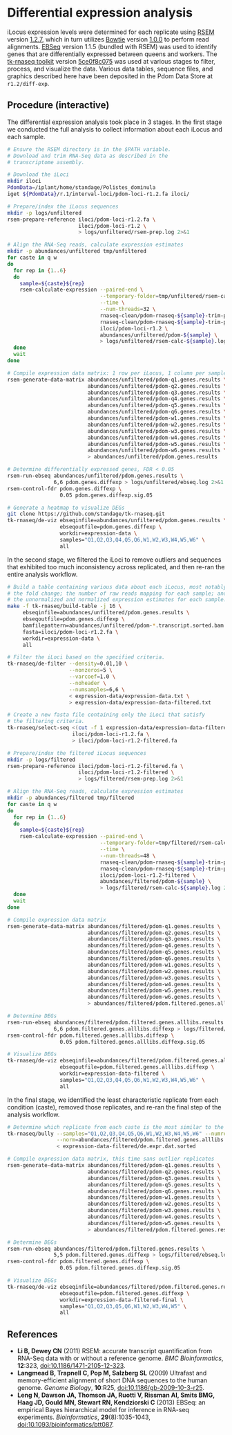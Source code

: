 # Differential expression analysis

iLocus expression levels were determined for each replicate using [RSEM][] version [1.2.7][], which in turn utilizes [Bowtie][] version [1.0.0][] to perform read alignments.
[EBSeq][] version 1.1.5 (bundled with RSEM) was used to identify genes that are differentially expressed between queens and workers.
The [tk-rnaseq toolkit][] version [5ce0f8c075][] was used at various stages to filter, process, and visualize the data.
Various data tables, sequence files, and graphics described here have been deposited in the Pdom Data Store at ``r1.2/diff-exp``.

## Procedure (interactive)

The differential expression analysis took place in 3 stages.
In the first stage we conducted the full analysis to collect information about each iLocus and each sample.

```bash
# Ensure the RSEM directory is in the $PATH variable.
# Download and trim RNA-Seq data as described in the
# transcriptome assembly.

# Download the iLoci
mkdir iloci
PdomData=/iplant/home/standage/Polistes_dominula
iget ${PdomData}/r.1/interval-loci/pdom-loci-r1.2.fa iloci/

# Prepare/index the iLocus sequences
mkdir -p logs/unfiltered
rsem-prepare-reference iloci/pdom-loci-r1.2.fa \
                       iloci/pdom-loci-r1.2 \
                       > logs/unfiltered/rsem-prep.log 2>&1

# Align the RNA-Seq reads, calculate expression estimates
mkdir -p abundances/unfiltered tmp/unfiltered
for caste in q w
do
  for rep in {1..6}
  do
    sample=${caste}${rep}
    rsem-calculate-expression --paired-end \
                              --temporary-folder=tmp/unfiltered/rsem-calc-${sample}-temp \
                              --time \
                              --num-threads=32 \
                              rnaseq-clean/pdom-rnaseq-${sample}-trim-paired-1.fq \
                              rnaseq-clean/pdom-rnaseq-${sample}-trim-paired-2.fq \
                              iloci/pdom-loci-r1.2 \
                              abundances/unfiltered/pdom-${sample} \
                              > logs/unfiltered/rsem-calc-${sample}.log 2>&1
  done
  wait
done

# Compile expression data matrix: 1 row per iLocus, 1 column per sample
rsem-generate-data-matrix abundances/unfiltered/pdom-q1.genes.results \
                          abundances/unfiltered/pdom-q2.genes.results \
                          abundances/unfiltered/pdom-q3.genes.results \
                          abundances/unfiltered/pdom-q4.genes.results \
                          abundances/unfiltered/pdom-q5.genes.results \
                          abundances/unfiltered/pdom-q6.genes.results \
                          abundances/unfiltered/pdom-w1.genes.results \
                          abundances/unfiltered/pdom-w2.genes.results \
                          abundances/unfiltered/pdom-w3.genes.results \
                          abundances/unfiltered/pdom-w4.genes.results \
                          abundances/unfiltered/pdom-w5.genes.results \
                          abundances/unfiltered/pdom-w6.genes.results \
                          > abundances/unfiltered/pdom.genes.results

# Determine differentially expressed genes, FDR < 0.05
rsem-run-ebseq abundances/unfiltered/pdom.genes.results \
               6,6 pdom.genes.diffexp > logs/unfiltered/ebseq.log 2>&1
rsem-control-fdr pdom.genes.diffexp \
                 0.05 pdom.genes.diffexp.sig.05

# Generate a heatmap to visualize DEGs
git clone https://github.com/standage/tk-rnaseq.git
tk-rnaseq/de-viz ebseqinfile=abundances/unfiltered/pdom.genes.results \
                 ebseqoutfile=pdom.genes.diffexp \
                 workdir=expression-data \
                 samples="Q1,Q2,Q3,Q4,Q5,Q6,W1,W2,W3,W4,W5,W6" \
                 all
```

In the second stage, we filtered the iLoci to remove outliers and sequences that exhibited too much inconsistency across replicated, and then re-ran the entire analysis workflow.

```bash
# Build a table containing various data about each iLocus, most notably:
# the fold change; the number of raw reads mapping for each sample; and
# the unnormalized and normalized expression estimates for each sample.
make -f tk-rnaseq/build-table -j 16 \
     ebseqinfile=abundances/unfiltered/pdom.genes.results \
     ebseqoutfile=pdom.genes.diffexp \
     bamfilepattern=abundances/unfiltered/pdom-*.transcript.sorted.bam \
     fasta=iloci/pdom-loci-r1.2.fa \
     workdir=expression-data \
     all

# Filter the iLoci based on the specified criteria.
tk-rnaseq/de-filter --density=0.01,10 \
                    --nonzeros=5 \
                    --varcoef=1.0 \
                    --noheader \
                    --numsamples=6,6 \
                    < expression-data/expression-data.txt \
                    > expression-data/expression-data-filtered.txt

# Create a new fasta file containing only the iLoci that satisfy
# the filtering criteria.
tk-rnaseq/select-seq <(cut -f 1 expression-data/expression-data-filtered.txt) \
                     iloci/pdom-loci-r1.2.fa \
                     > iloci/pdom-loci-r1.2-filtered.fa

# Prepare/index the filtered iLocus sequences
mkdir -p logs/filtered
rsem-prepare-reference iloci/pdom-loci-r1.2-filtered.fa \
                       iloci/pdom-loci-r1.2-filtered \
                       > logs/filtered/rsem-prep.log 2>&1

# Align the RNA-Seq reads, calculate expression estimates
mkdir -p abundances/filtered tmp/filtered
for caste in q w
do
  for rep in {1..6}
  do
    sample=${caste}${rep}
    rsem-calculate-expression --paired-end \
                              --temporary-folder=tmp/filtered/rsem-calc-${sample}-temp \
                              --time \
                              --num-threads=48 \
                              rnaseq-clean/pdom-rnaseq-${sample}-trim-paired-1.fq \
                              rnaseq-clean/pdom-rnaseq-${sample}-trim-paired-2.fq \
                              iloci/pdom-loci-r1.2-filtered \
                              abundances/filtered/pdom-${sample} \
                              > logs/filtered/rsem-calc-${sample}.log 2>&1
  done
  wait
done

# Compile expression data matrix
rsem-generate-data-matrix abundances/filtered/pdom-q1.genes.results \
                          abundances/filtered/pdom-q2.genes.results \
                          abundances/filtered/pdom-q3.genes.results \
                          abundances/filtered/pdom-q4.genes.results \
                          abundances/filtered/pdom-q5.genes.results \
                          abundances/filtered/pdom-q6.genes.results \
                          abundances/filtered/pdom-w1.genes.results \
                          abundances/filtered/pdom-w2.genes.results \
                          abundances/filtered/pdom-w3.genes.results \
                          abundances/filtered/pdom-w4.genes.results \
                          abundances/filtered/pdom-w5.genes.results \
                          abundances/filtered/pdom-w6.genes.results \
                          > abundances/filtered/pdom.filtered.genes.alllibs.results

# Determine DEGs
rsem-run-ebseq abundances/filtered/pdom.filtered.genes.alllibs.results \
               6,6 pdom.filtered.genes.alllibs.diffexp > logs/filtered/ebseq-alllibs.log 2>&1
rsem-control-fdr pdom.filtered.genes.alllibs.diffexp \
                 0.05 pdom.filtered.genes.alllibs.diffexp.sig.05

# Visualize DEGs
tk-rnaseq/de-viz ebseqinfile=abundances/filtered/pdom.filtered.genes.alllibs.results \
                 ebseqoutfile=pdom.filtered.genes.alllibs.diffexp \
                 workdir=expression-data-filtered \
                 samples="Q1,Q2,Q3,Q4,Q5,Q6,W1,W2,W3,W4,W5,W6" \
                 all
```

In the final stage, we identified the least characteristic replicate from each condition (caste), removed those replicates, and re-ran the final step of the analysis workflow.

```bash
# Determine which replicate from each caste is the most similar to the other caste
tk-rnaseq/bully --samples="Q1,Q2,Q3,Q4,Q5,Q6,W1,W2,W3,W4,W5,W6" --numreps=6,6 \
                --norm=abundances/filtered/pdom.filtered.genes.alllibs.results \
                < expression-data-filtered/de.expr.dat.sorted

# Compile expression data matrix, this time sans outlier replicates
rsem-generate-data-matrix abundances/filtered/pdom-q1.genes.results \
                          abundances/filtered/pdom-q2.genes.results \
                          abundances/filtered/pdom-q3.genes.results \
                          abundances/filtered/pdom-q5.genes.results \
                          abundances/filtered/pdom-q6.genes.results \
                          abundances/filtered/pdom-w1.genes.results \
                          abundances/filtered/pdom-w2.genes.results \
                          abundances/filtered/pdom-w3.genes.results \
                          abundances/filtered/pdom-w4.genes.results \
                          abundances/filtered/pdom-w5.genes.results \
                          > abundances/filtered/pdom.filtered.genes.results

# Determine DEGs
rsem-run-ebseq abundances/filtered/pdom.filtered.genes.results \
               5,5 pdom.filtered.genes.diffexp > logs/filtered/ebseq.log 2>&1
rsem-control-fdr pdom.filtered.genes.diffexp \
                 0.05 pdom.filtered.genes.diffexp.sig.05

# Visualize DEGs
tk-rnaseq/de-viz ebseqinfile=abundances/filtered/pdom.filtered.genes.results \
                 ebseqoutfile=pdom.filtered.genes.diffexp \
                 workdir=expression-data-filtered-final \
                 samples="Q1,Q2,Q3,Q5,Q6,W1,W2,W3,W4,W5" \
                 all
```

## References

- **Li B, Dewey CN** (2011) RSEM: accurate transcript quantification from RNA-Seq data with or without a reference genome. *BMC Bioinformatics*, **12**:323, [doi:10.1186/1471-2105-12-323](http://dx.doi.org/10.1186/1471-2105-12-323).
- **Langmead B, Trapnell C, Pop M, Salzberg SL** (2009) Ultrafast and memory-efficient alignment of short DNA sequences to the human genome. *Genome Biology*, **10**:R25, [doi:10.1186/gb-2009-10-3-r25](http://dx.doi.org/10.1186/gb-2009-10-3-r25).
- **Leng N, Dawson JA, Thomson JA, Ruotti V, Rissman AI, Smits BMG, Haag JD, Gould MN, Stewart RN, Kendziorski C** (2013) EBSeq: an empirical Bayes hierarchical model for inference in RNA-seq experiments. *Bioinformatics*, **29**(8):1035-1043, [doi:10.1093/bioinformatics/btt087](http://dx.doi.org/10.1093/bioinformatics/btt087).

[RSEM]: http://deweylab.biostat.wisc.edu/rsem
[1.2.7]: https://github.com/bli25wisc/RSEM/archive/v1.2.7.tar.gz
[Bowtie]: http://bowtie-bio.sourceforge.net/index.shtml
[1.0.0]: https://github.com/BenLangmead/bowtie/archive/v1.0.0.tar.gz
[EBSeq]: https://www.biostat.wisc.edu/~kendzior/EBSEQ/
[tk-rnaseq toolkit]: https://github.com/standage/tk-rnaseq
[5ce0f8c075]: https://github.com/standage/tk-rnaseq/tree/5ce0f8c075dcc2971e7b120e7c1886c299291d8c
